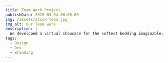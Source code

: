 ```yaml
---
title: Team Work Project 
publishDate: 2020-03-04 00:00:00
img: /assets/stock-team.jpg
img_alt: Our Team work
description: |
  We developed a virtual showcase for the softest bedding imaginable.
tags:
  - Design
  - Dev
  - Branding
---
```



